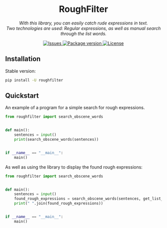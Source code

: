 <h1 align="center" name="name">RoughFilter</h1>
<p align="center">
    <em>
        With this library, you can easily catch rude expressions in text.<br>
        Two technologies are used: Regular expressions, as well as manual search through the list words.
    </em>
</p>

<p align="center">
    <a href="https://github.com/qxtony/filtermat/issues">
        <img src="https://img.shields.io/github/issues/qxtony/filtermat" alt="Issues">
    </a>
    <a href="https://pypi.org/project/filtermat/">
        <img src="https://img.shields.io/pypi/v/filtermat?colorB=brightgreen" alt="Package version">
    </a>
    <a href="https://github.com/qxtony/filtermat/blob/main/LICENSE">
        <img src="https://img.shields.io/github/license/qxtony/filtermat.svg" alt="License">
    </a>
</p>

## Installation

Stable version:

```bash
pip install -U roughfilter
```
## Quickstart
An example of a program for a simple search for rough expressions.

```python
from roughfilter import search_obscene_words


def main():
    sentences = input()
    print(search_obscene_words(sentences))


if __name__ == "__main__":
    main()

```


As well as using the library to display the found rough expressions:
```python
from roughfilter import search_obscene_words


def main():
    sentences = input()
    found_rough_expressions = search_obscene_words(sentences, get_list_words=True)
    print(" ".join(found_rough_expressions))


if __name__ == "__main__":
    main()

```
